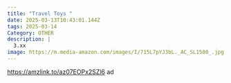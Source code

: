 ```yaml
---
title: "Travel Toys "
date: 2025-03-13T10:43:01.144Z
tags: 2025-03-14
Category: OTHER
description: |
  3.xx
image: https://m.media-amazon.com/images/I/715L7pYJ3bL._AC_SL1500_.jpg
---
```

https://amzlink.to/az07EOPx2SZl6   ad